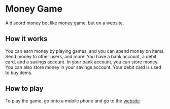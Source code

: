 # Money Game

A discord money bot like money game, but on a website.

## How it works

You can earn money by playing games, and you can spend money on items. Send money to other users, and more!
You have a bank account, a debit card, and a savings account.
In your bank account, you can store money. You can also store money in your savings account.
Your debit card is used to buy items.

## How to play

To play the game, go onto a mobile phone and go to the [website](https://awesoemlewis2007.github.io/money_game)